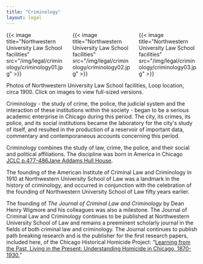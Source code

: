 ```yaml
---
title: "Criminology"
layout: legal
---
```


<div class="columns">
  <div class="column">
    {{< image title="Northwestern University Law School facilities" src="/img/legal/criminology/criminology01.jpg" >}}
  </div>
  <div class="column">
    {{< image title="Northwestern University Law School facilities" src="/img/legal/criminology/criminology02.jpg" >}}
  </div>
  <div class="column">
    {{< image title="Northwestern University Law School facilities" src="/img/legal/criminology/criminology03.jpg" >}}
  </div>
</div>

Photos of Northwestern University Law School facilities, Loop location, circa 1900. Click on images to view full-sized versions.

Criminology - the study of crime, the police, the judicial system and the interaction of these institutions within the society - began to be a serious academic enterprise in Chicago during this period. The city, its crimes, its police, and its social institutions became the laboratory for the city's study of itself, and resulted in the production of a reservoir of important data, commentary and contemporaneous accounts concerning this period.

Criminology combines the study of law, crime, the police, and their social and political affiliations. The discipline was born in America in Chicago [JCLC p.477-486Jane Addams Hull House](/docs_fk/homicide/jclc477-486.pdf).

The founding of the American Institute of Criminal Law and Criminology in 1910 at Northwestern University School of Law was a landmark in the history of criminology, and occurred in conjunction with the celebration of the founding of Northwestern University School of Law fifty years earlier.

The founding of *The Journal of Criminal Law and Criminology* by Dean Henry Wigmore and his colleagues was also a milestone. The Journal of Criminal Law and Criminology continues to be published at Northwestern University School of Law and remains a preeminent scholarly journal in the fields of both criminal law and criminology. The Journal continues to publish path breaking research and is the publisher for the first research papers, included here, of the Chicago Historical Homicide Project: “[Learning from the Past, Living in the Present: Understanding Homicide in Chicago, 1870-1930.](/pubs/journal/)”
